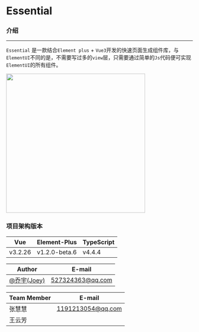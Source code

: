 # Essential

### 介绍
---

`Essential` 是一款结合`Element plus` + `Vue3`开发的快速页面生成组件库，与`ElementUI`不同的是，不需要写过多的`view`层，只需要通过简单的`Js`代码便可实现`ElementUI`的所有组件。

<img src="https://prod-mf-common-bucket.oss-cn-hangzhou.aliyuncs.com/img/WechatIMG127%20(1).png" width="375">

### 项目架构版本
| Vue | Element-Plus | TypeScript |
| ------ | ------ | ------ |
| v3.2.26 | v1.2.0-beta.6 | v4.4.4 |

| Author | E-mail |
| ------ | ----- |
| [@乔宇(Joey)](http://github.com/qiaoyu113) | 527324363@qq.com |

| Team Member | E-mail |
| ------ | ------ |
| 张慧慧 | 1191213054@qq.com |
| 王云芳 |  |

